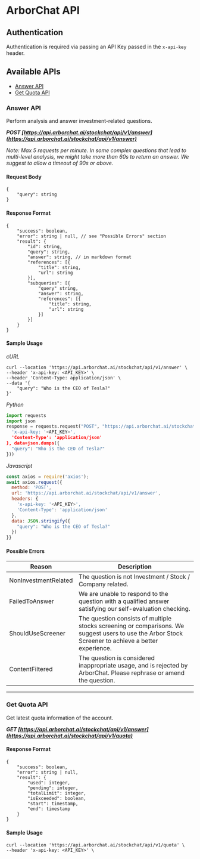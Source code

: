 # ArborChat API

## Authentication
Authentication is required via passing an API Key passed in the `x-api-key` header.

## Available APIs
- [Answer API](#answer-api) 
- [Get Quota API](#get-quota-api)

### Answer API 

Perform analysis and answer investment-related questions.

***POST [https://api.arborchat.ai/stockchat/api/v1/answer](https://api.arborchat.ai/stockchat/api/v1/answer)***

*Note: Max 5 requests per minute. In some complex questions that lead to multi-level analysis, we might take more than 60s to return an answer. We suggest to allow a timeout of 90s or above.* 

#### Request Body
```
{
    "query": string
}
```

#### Response Format
```
{
    "success": boolean,
    "error": string | null, // see "Possible Errors" section
    "result": {
        "id": string,
        "query": string,
        "answer": string, // in markdown format
        "references": [{
            "title": string,
            "url": string
        }],
        "subqueries": [{
            "query" string,
            "answer": string,
            "references": [{
                "title": string,
                "url": string
            }]
        }]
    }
}
```

#### Sample Usage
*cURL*
```curl
curl --location 'https://api.arborchat.ai/stockchat/api/v1/answer' \
--header 'x-api-key: <API_KEY>' \
--header 'Content-Type: application/json' \
--data '{
    "query": "Who is the CEO of Tesla?"
}'
```

*Python*
```python
import requests
import json
response = requests.request("POST", "https://api.arborchat.ai/stockchat/api/v1/answer", headers={
  'x-api-key: '<API_KEY>',
  'Content-Type': 'application/json'
}, data=json.dumps({
  "query": "Who is the CEO of Tesla?"
}))
```

*Javascript*
```javascript
const axios = require('axios');
await axios.request({
  method: 'POST',
  url: 'https://api.arborchat.ai/stockchat/api/v1/answer',
  headers: { 
    'x-api-key: '<API_KEY>', 
    'Content-Type': 'application/json'
  },
  data: JSON.stringify({
    "query": "Who is the CEO of Tesla?"
  })
}}
```

#### Possible Errors
| Reason | Description |
| --- | --- |
| NonInvestmentRelated | The question is not Investment / Stock / Company related. |
| FailedToAnswer | We are unable to respond to the question with a qualified answer satisfying our self-evaluation checking. |
| ShouldUseScreener | The question consists of multiple stocks screening or comparisons. We suggest users to use the Arbor Stock Screener to achieve a better experience. | 
| ContentFiltered | The question is considered inappropriate usage, and is rejected by ArborChat. Please rephrase or amend the question. |

---

### Get Quota API

Get latest quota information of the account.

***GET [https://api.arborchat.ai/stockchat/api/v1/answer](https://api.arborchat.ai/stockchat/api/v1/quota)***

#### Response Format
```
{
    "success": boolean,
    "error": string | null,
    "result": {
        "used": integer,
        "pending": integer,
        "totalLimit": integer, 
        "isExceeded": boolean,
        "start": timestamp,
        "end": timestamp
    }
}
```

#### Sample Usage
```curl
curl --location 'https://api.arborchat.ai/stockchat/api/v1/quota' \
--header 'x-api-key: <API_KEY>' \
```
